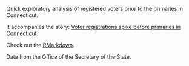 Quick exploratory analysis of registered voters prior to the primaries in Connecticut.

It accompanies the story: [Voter registrations spike before primaries in Connecticut](http://trendct.org/2016/04/20/voter-registrations-spike-before-primaries-in-connecticut/).

Check out the [RMarkdown](http://trendct.github.io/data/2016/04/primary-voter-reg/).

Data from the Office of the Secretary of the State.